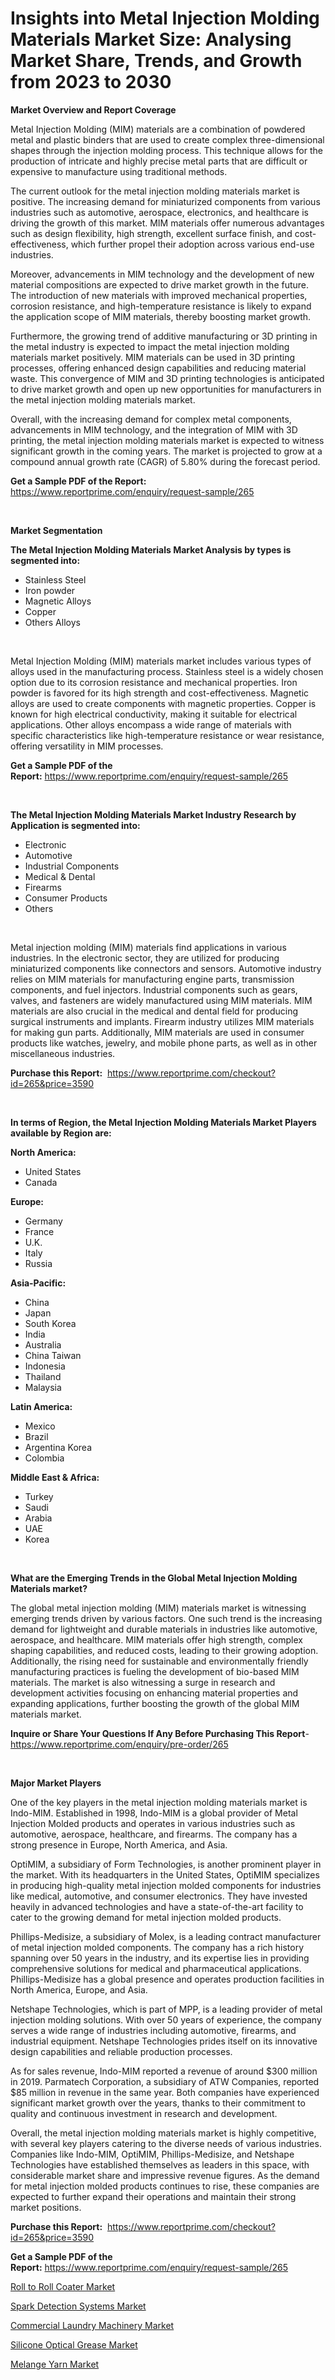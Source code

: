 <p><h1>Insights into Metal Injection Molding Materials Market Size: Analysing Market Share, Trends, and Growth from 2023 to 2030</h1></p><p><strong>Market Overview and Report Coverage</strong></p>
<p><p>Metal Injection Molding (MIM) materials are a combination of powdered metal and plastic binders that are used to create complex three-dimensional shapes through the injection molding process. This technique allows for the production of intricate and highly precise metal parts that are difficult or expensive to manufacture using traditional methods.</p><p>The current outlook for the metal injection molding materials market is positive. The increasing demand for miniaturized components from various industries such as automotive, aerospace, electronics, and healthcare is driving the growth of this market. MIM materials offer numerous advantages such as design flexibility, high strength, excellent surface finish, and cost-effectiveness, which further propel their adoption across various end-use industries.</p><p>Moreover, advancements in MIM technology and the development of new material compositions are expected to drive market growth in the future. The introduction of new materials with improved mechanical properties, corrosion resistance, and high-temperature resistance is likely to expand the application scope of MIM materials, thereby boosting market growth.</p><p>Furthermore, the growing trend of additive manufacturing or 3D printing in the metal industry is expected to impact the metal injection molding materials market positively. MIM materials can be used in 3D printing processes, offering enhanced design capabilities and reducing material waste. This convergence of MIM and 3D printing technologies is anticipated to drive market growth and open up new opportunities for manufacturers in the metal injection molding materials market.</p><p>Overall, with the increasing demand for complex metal components, advancements in MIM technology, and the integration of MIM with 3D printing, the metal injection molding materials market is expected to witness significant growth in the coming years. The market is projected to grow at a compound annual growth rate (CAGR) of 5.80% during the forecast period.</p></p>
<p><strong>Get a Sample PDF of the Report:</strong> <a href="https://www.reportprime.com/enquiry/request-sample/265">https://www.reportprime.com/enquiry/request-sample/265</a></p>
<p>&nbsp;</p>
<p><strong>Market Segmentation</strong></p>
<p><strong>The Metal Injection Molding Materials Market Analysis by types is segmented into:</strong></p>
<p><ul><li>Stainless Steel</li><li>Iron powder</li><li>Magnetic Alloys</li><li>Copper</li><li>Others Alloys</li></ul></p>
<p>&nbsp;</p>
<p><p>Metal Injection Molding (MIM) materials market includes various types of alloys used in the manufacturing process. Stainless steel is a widely chosen option due to its corrosion resistance and mechanical properties. Iron powder is favored for its high strength and cost-effectiveness. Magnetic alloys are used to create components with magnetic properties. Copper is known for high electrical conductivity, making it suitable for electrical applications. Other alloys encompass a wide range of materials with specific characteristics like high-temperature resistance or wear resistance, offering versatility in MIM processes.</p></p>
<p><strong>Get a Sample PDF of the Report:</strong>&nbsp;<a href="https://www.reportprime.com/enquiry/request-sample/265">https://www.reportprime.com/enquiry/request-sample/265</a></p>
<p>&nbsp;</p>
<p><strong>The Metal Injection Molding Materials Market Industry Research by Application is segmented into:</strong></p>
<p><ul><li>Electronic</li><li>Automotive</li><li>Industrial Components</li><li>Medical & Dental</li><li>Firearms</li><li>Consumer Products</li><li>Others</li></ul></p>
<p>&nbsp;</p>
<p><p>Metal injection molding (MIM) materials find applications in various industries. In the electronic sector, they are utilized for producing miniaturized components like connectors and sensors. Automotive industry relies on MIM materials for manufacturing engine parts, transmission components, and fuel injectors. Industrial components such as gears, valves, and fasteners are widely manufactured using MIM materials. MIM materials are also crucial in the medical and dental field for producing surgical instruments and implants. Firearm industry utilizes MIM materials for making gun parts. Additionally, MIM materials are used in consumer products like watches, jewelry, and mobile phone parts, as well as in other miscellaneous industries.</p></p>
<p><strong>Purchase this Report:</strong>&nbsp; <a href="https://www.reportprime.com/checkout?id=265&price=3590">https://www.reportprime.com/checkout?id=265&price=3590</a></p>
<p>&nbsp;</p>
<p><strong>In terms of Region, the Metal Injection Molding Materials Market Players available by Region are:</strong></p>
<p>
    <p> <strong> North America: </strong>
        <ul>
            <li>United States</li>
            <li>Canada</li>
        </ul>
        </p> 
    <p> <strong> Europe: </strong>
        <ul>
            <li>Germany</li>
            <li>France</li>
            <li>U.K.</li>
            <li>Italy</li>
            <li>Russia</li>
        </ul>
        </p> 
    <p> <strong> Asia-Pacific: </strong>
        <ul>
            <li>China</li>
            <li>Japan</li>
            <li>South Korea</li>
            <li>India</li>
            <li>Australia</li>
            <li>China Taiwan</li>
            <li>Indonesia</li>
            <li>Thailand</li>
            <li>Malaysia</li>
        </ul>
        </p> 
    <p> <strong> Latin America: </strong>
        <ul>
            <li>Mexico</li>
            <li>Brazil</li>
            <li>Argentina Korea</li>
            <li>Colombia</li>
        </ul>
        </p> 
    <p> <strong> Middle East & Africa: </strong>
        <ul>
            <li>Turkey</li>
            <li>Saudi</li>
            <li>Arabia</li>
            <li>UAE</li>
            <li>Korea</li>
        </ul>
    </p>
    </p>
<p>&nbsp;</p>
<p><strong>What are the Emerging Trends in the Global Metal Injection Molding Materials market?</strong></p>
<p><p>The global metal injection molding (MIM) materials market is witnessing emerging trends driven by various factors. One such trend is the increasing demand for lightweight and durable materials in industries like automotive, aerospace, and healthcare. MIM materials offer high strength, complex shaping capabilities, and reduced costs, leading to their growing adoption. Additionally, the rising need for sustainable and environmentally friendly manufacturing practices is fueling the development of bio-based MIM materials. The market is also witnessing a surge in research and development activities focusing on enhancing material properties and expanding applications, further boosting the growth of the global MIM materials market.</p></p>
<p><strong>Inquire or Share Your Questions If Any Before Purchasing This Report</strong>- <a href="https://www.reportprime.com/enquiry/pre-order/265">https://www.reportprime.com/enquiry/pre-order/265</a></p>
<p>&nbsp;</p>
<p><strong>Major Market Players</strong></p>
<p><p>One of the key players in the metal injection molding materials market is Indo-MIM. Established in 1998, Indo-MIM is a global provider of Metal Injection Molded products and operates in various industries such as automotive, aerospace, healthcare, and firearms. The company has a strong presence in Europe, North America, and Asia.</p><p>OptiMIM, a subsidiary of Form Technologies, is another prominent player in the market. With its headquarters in the United States, OptiMIM specializes in producing high-quality metal injection molded components for industries like medical, automotive, and consumer electronics. They have invested heavily in advanced technologies and have a state-of-the-art facility to cater to the growing demand for metal injection molded products.</p><p>Phillips-Medisize, a subsidiary of Molex, is a leading contract manufacturer of metal injection molded components. The company has a rich history spanning over 50 years in the industry, and its expertise lies in providing comprehensive solutions for medical and pharmaceutical applications. Phillips-Medisize has a global presence and operates production facilities in North America, Europe, and Asia.</p><p>Netshape Technologies, which is part of MPP, is a leading provider of metal injection molding solutions. With over 50 years of experience, the company serves a wide range of industries including automotive, firearms, and industrial equipment. Netshape Technologies prides itself on its innovative design capabilities and reliable production processes.</p><p>As for sales revenue, Indo-MIM reported a revenue of around $300 million in 2019. Parmatech Corporation, a subsidiary of ATW Companies, reported $85 million in revenue in the same year. Both companies have experienced significant market growth over the years, thanks to their commitment to quality and continuous investment in research and development.</p><p>Overall, the metal injection molding materials market is highly competitive, with several key players catering to the diverse needs of various industries. Companies like Indo-MIM, OptiMIM, Phillips-Medisize, and Netshape Technologies have established themselves as leaders in this space, with considerable market share and impressive revenue figures. As the demand for metal injection molded products continues to rise, these companies are expected to further expand their operations and maintain their strong market positions.</p></p>
<p><strong>Purchase this Report:</strong>&nbsp;&nbsp;<a href="https://www.reportprime.com/checkout?id=265&price=3590">https://www.reportprime.com/checkout?id=265&price=3590</a></p>
<p></p>
<p><strong>Get a Sample PDF of the Report:</strong>&nbsp;<a href="https://www.reportprime.com/enquiry/request-sample/265">https://www.reportprime.com/enquiry/request-sample/265</a></p>
<p><p><a href="https://medium.com/@mhdhonirp23/roll-to-roll-coater-market-analysis-and-sze-forecasted-for-period-from-2023-to-2030-98af5c9b032a">Roll to Roll Coater Market</a></p><p><a href="https://medium.com/@yuvrajsinghrp23/spark-detection-systems-market-exploring-market-share-market-trends-and-future-growth-d2b66da3161a">Spark Detection Systems Market</a></p><p><a href="https://medium.com/@sachintenrp23/commercial-laundry-machinery-market-competitive-analysis-market-trends-and-forecast-to-2030-8ea31fa4503f">Commercial Laundry Machinery Market</a></p><p><a href="https://github.com/rahu1506/Market-Research-Report-List-1/blob/main/silicone-optical-grease-market.md">Silicone Optical Grease Market</a></p><p><a href="https://github.com/aashishrp/Market-Research-Report-List-1/blob/main/melange-yarn-market.md">Melange Yarn Market</a></p></p>